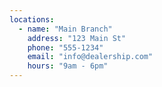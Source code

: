 ```yaml
---
locations:
  - name: "Main Branch"
    address: "123 Main St"
    phone: "555-1234"
    email: "info@dealership.com"
    hours: "9am - 6pm"
---
```

